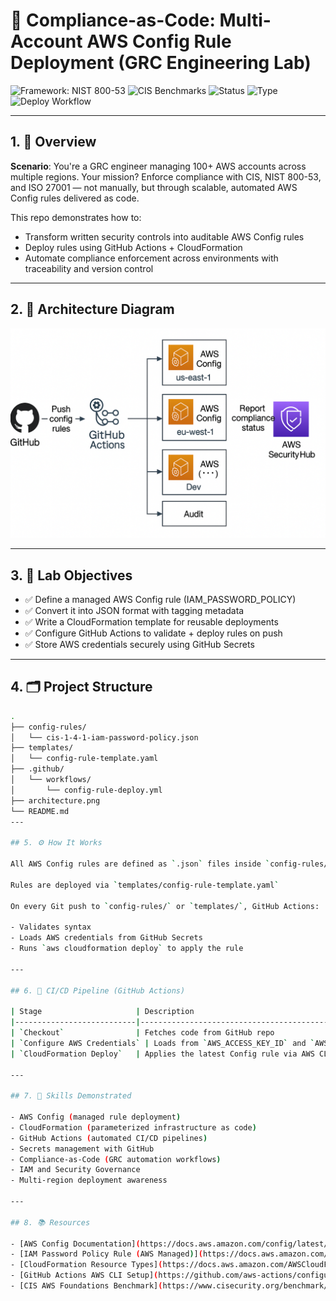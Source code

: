 # 🔐 Compliance-as-Code: Multi-Account AWS Config Rule Deployment (GRC Engineering Lab)

![Framework: NIST 800-53](https://img.shields.io/badge/NIST-800--53-blue)
![CIS Benchmarks](https://img.shields.io/badge/CIS-v8-green)
![Status](https://img.shields.io/badge/Deployment-MultiRegion-orange)
![Type](https://img.shields.io/badge/GRC--Engineering-Project-critical)
![Deploy Workflow](https://github.com/Runc9/aws-config-rule-cicd-for-multi-region-grc/actions/workflows/config-rule-deploy.yml/badge.svg)

---

## 1. 🧠 Overview

**Scenario**: You're a GRC engineer managing 100+ AWS accounts across multiple regions. Your mission? Enforce compliance with CIS, NIST 800-53, and ISO 27001 — not manually, but through scalable, automated AWS Config rules delivered as code.

This repo demonstrates how to:
- Transform written security controls into auditable AWS Config rules
- Deploy rules using GitHub Actions + CloudFormation
- Automate compliance enforcement across environments with traceability and version control

---

## 2. 🧩 Architecture Diagram

![Architecture](architecture.png)

---

## 3. 🎯 Lab Objectives

- ✅ Define a managed AWS Config rule (IAM_PASSWORD_POLICY)
- ✅ Convert it into JSON format with tagging metadata
- ✅ Write a CloudFormation template for reusable deployments
- ✅ Configure GitHub Actions to validate + deploy rules on push
- ✅ Store AWS credentials securely using GitHub Secrets

---

## 4. 🗂️ Project Structure

```bash
.
├── config-rules/
│   └── cis-1-4-1-iam-password-policy.json
├── templates/
│   └── config-rule-template.yaml
├── .github/
│   └── workflows/
│       └── config-rule-deploy.yml
├── architecture.png
└── README.md
---

## 5. ⚙️ How It Works

All AWS Config rules are defined as `.json` files inside `config-rules/`

Rules are deployed via `templates/config-rule-template.yaml`

On every Git push to `config-rules/` or `templates/`, GitHub Actions:

- Validates syntax  
- Loads AWS credentials from GitHub Secrets  
- Runs `aws cloudformation deploy` to apply the rule

---

## 6. 🚀 CI/CD Pipeline (GitHub Actions)

| Stage                     | Description                                              |
|---------------------------|----------------------------------------------------------|
| `Checkout`                | Fetches code from GitHub repo                            |
| `Configure AWS Credentials` | Loads from `AWS_ACCESS_KEY_ID` and `AWS_SECRET_ACCESS_KEY` |
| `CloudFormation Deploy`   | Applies the latest Config rule via AWS CLI               |

---

## 7. 🧠 Skills Demonstrated

- AWS Config (managed rule deployment)  
- CloudFormation (parameterized infrastructure as code)  
- GitHub Actions (automated CI/CD pipelines)  
- Secrets management with GitHub  
- Compliance-as-Code (GRC automation workflows)  
- IAM and Security Governance  
- Multi-region deployment awareness  

---

## 8. 📚 Resources

- [AWS Config Documentation](https://docs.aws.amazon.com/config/latest/developerguide/)  
- [IAM Password Policy Rule (AWS Managed)](https://docs.aws.amazon.com/config/latest/developerguide/iam-password-policy.html)  
- [CloudFormation Resource Types](https://docs.aws.amazon.com/AWSCloudFormation/latest/UserGuide/aws-template-resource-type-ref.html)  
- [GitHub Actions AWS CLI Setup](https://github.com/aws-actions/configure-aws-credentials)  
- [CIS AWS Foundations Benchmark](https://www.cisecurity.org/benchmark/amazon_web_services)
